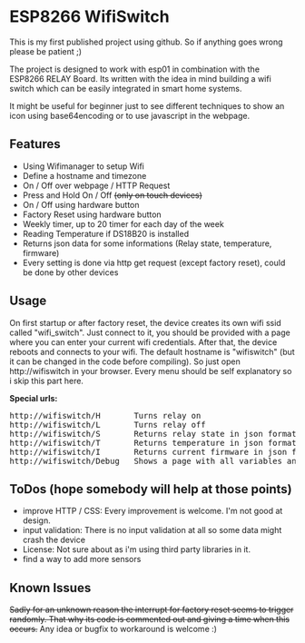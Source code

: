 # ESP8266 WifiSwitch

This is my first published project using github. So if anything goes wrong please be patient ;)

The project is designed to work with esp01 in combination with the ESP8266 RELAY Board. Its written with the idea in mind building a wifi switch which can be easily integrated in smart home systems.

It might be useful for beginner just to see different techniques to show an icon using base64encoding or to use javascript in the webpage.

## Features
- Using Wifimanager to setup Wifi
- Define a hostname and timezone
- On / Off over webpage / HTTP Request
- Press and Hold On / Off ~~(only on touch devices)~~
- On / Off using hardware button
- Factory Reset using hardware button
- Weekly timer, up to 20 timer for each day of the week
- Reading Temperature if DS18B20 is installed
- Returns json data for some informations (Relay state, temperature, firmware)
- Every setting is done via http get request (except factory reset), could be done by other devices

## Usage
On first startup or after factory reset, the device creates its own wifi ssid called "wifi_switch". Just connect to it, you should be provided with a page where you can enter your current wifi credentials. After that, the device reboots and connects to your wifi. The default hostname is "wifiswitch" (but it can be changed in the code before compiling).
So just open http://wifiswitch in your browser. Every menu should be self explanatory so i skip this part here.

**Special urls:**
<pre>
http://wifiswitch/H       Turns relay on
http://wifiswitch/L       Turns relay off
http://wifiswitch/S       Returns relay state in json format
http://wifiswitch/T       Returns temperature in json format (if a ds18b20 is connected of course)
http://wifiswitch/I       Returns current firmware in json format
http://wifiswitch/Debug   Shows a page with all variables and EEPROM values
</pre>

## ToDos (hope somebody will help at those points)
- improve HTTP / CSS: Every improvement is welcome. I'm not good at design.
- input validation: There is no input validation at all so some data might crash the device
- License: Not sure about as i'm using third party libraries in it.
- find a way to add more sensors

## Known Issues
~~Sadly for an unknown reason the interrupt for factory reset seems to trigger randomly. That why its code is commented out and giving a time when this occurs.~~
Any idea or bugfix to workaround is welcome :)
